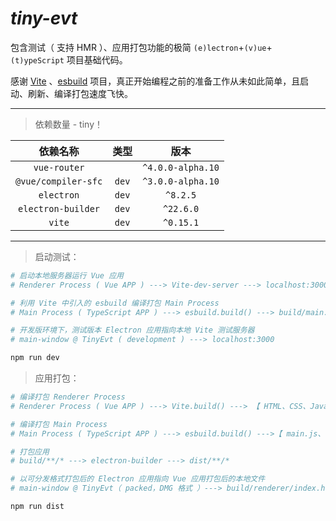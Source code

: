 # *tiny-evt*

包含测试（ 支持 HMR ）、应用打包功能的极简 `(e)lectron`+`(v)ue`+`(t)ypeScript` 项目基础代码。

感谢 [Vite](https://github.com/vuejs/vite) 、[esbuild](https://github.com/evanw/esbuild) 项目，真正开始编程之前的准备工作从未如此简单，且启动、刷新、编译打包速度飞快。

---
> 依赖数量 - tiny！

| 依赖名称 | 类型 | 版本 |
| :---:|:---:|:---:|
| `vue-router` || `^4.0.0-alpha.10`
| `@vue/compiler-sfc` | `dev` | `^3.0.0-alpha.10`
| `electron` | `dev` | `^8.2.5`
| `electron-builder` | `dev` | `^22.6.0`
| `vite` | `dev` | `^0.15.1`

---

> 启动测试：

```bash
# 启动本地服务器运行 Vue 应用
# Renderer Process ( Vue APP ) ---> Vite-dev-server ---> localhost:3000

# 利用 Vite 中引入的 esbuild 编译打包 Main Process
# Main Process ( TypeScript APP ) ---> esbuild.build() ---> build/main.js

# 开发版环境下，测试版本 Electron 应用指向本地 Vite 测试服务器
# main-window @ TinyEvt ( development ) ---> localhost:3000

npm run dev
```

> 应用打包：

```bash
# 编译打包 Renderer Process
# Renderer Process ( Vue APP ) ---> Vite.build() ---> 【 HTML、CSS、JavaScript、etc.】@ build/renderer/

# 编译打包 Main Process
# Main Process ( TypeScript APP ) ---> esbuild.build() --->【 main.js、etc. 】@ build/

# 打包应用
# build/**/* ---> electron-builder ---> dist/**/*

# 以可分发格式打包后的 Electron 应用指向 Vue 应用打包后的本地文件
# main-window @ TinyEvt（ packed，DMG 格式 ）---> build/renderer/index.html

npm run dist
```
